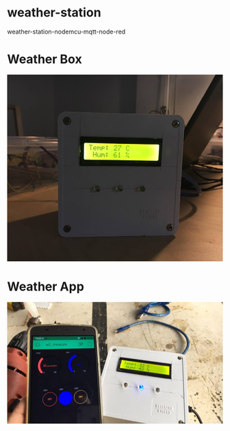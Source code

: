 # weather-station
weather-station-nodemcu-mqtt-node-red

# Weather Box
![station](https://github.com/mrolarik/weather-station/blob/master/weather-station/ws_01.jpg)

# Weather App
![Blynk app](https://github.com/mrolarik/weather-station/blob/master/weather-station/ws_05.jpg)
